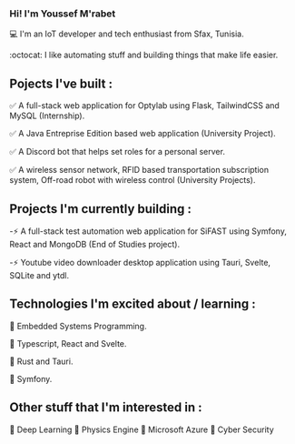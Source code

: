 ### Hi! I'm Youssef M'rabet
:computer: I'm an IoT developer and tech enthusiast from Sfax, Tunisia.

:octocat: I like automating stuff and building things that make life easier.

## Pojects I've built :
✅ A full-stack web application for Optylab using Flask, TailwindCSS and MySQL (Internship).

✅ A Java Entreprise Edition based web application (University Project).

✅ A Discord bot that helps set roles for a personal server.

✅ A wireless sensor network, RFID based transportation subscription system, Off-road robot with wireless control (University Projects).

## Projects I'm currently building :

-⚡ A full-stack test automation web application for SiFAST using Symfony, React and MongoDB (End of Studies project).

-⚡ Youtube video downloader desktop application using Tauri, Svelte, SQLite and ytdl.

## Technologies I'm excited about / learning :
💖 Embedded Systems Programming.

💖 Typescript, React and Svelte.

💖 Rust and Tauri.

💖 Symfony.

## Other stuff that I'm interested in :
🔹 Deep Learning
🔹 Physics Engine
🔹 Microsoft Azure
🔹 Cyber Security
